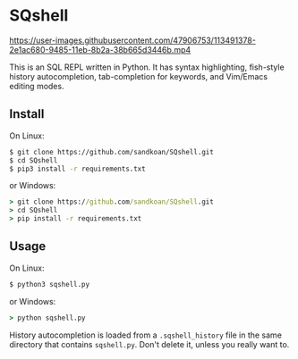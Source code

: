 # SQshell

https://user-images.githubusercontent.com/47906753/113491378-2e1ac680-9485-11eb-8b2a-38b665d3446b.mp4

This is an SQL REPL written in Python. It has syntax highlighting, fish-style history autocompletion, tab-completion for keywords, and Vim/Emacs editing modes. 

## Install
On Linux:
```sh
$ git clone https://github.com/sandkoan/SQshell.git
$ cd SQshell
$ pip3 install -r requirements.txt
```
or Windows:
```cmd
> git clone https://github.com/sandkoan/SQshell.git
> cd SQshell
> pip install -r requirements.txt
```

## Usage
On Linux:
```sh
$ python3 sqshell.py
```
or Windows:
```cmd
> python sqshell.py
```

History autocompletion is loaded from a `.sqshell_history` file in the same directory that contains `sqshell.py`.
Don't delete it, unless you really want to.
